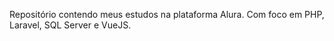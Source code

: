 Repositório contendo meus estudos na plataforma Alura.
Com foco em PHP, Laravel, SQL Server e VueJS.